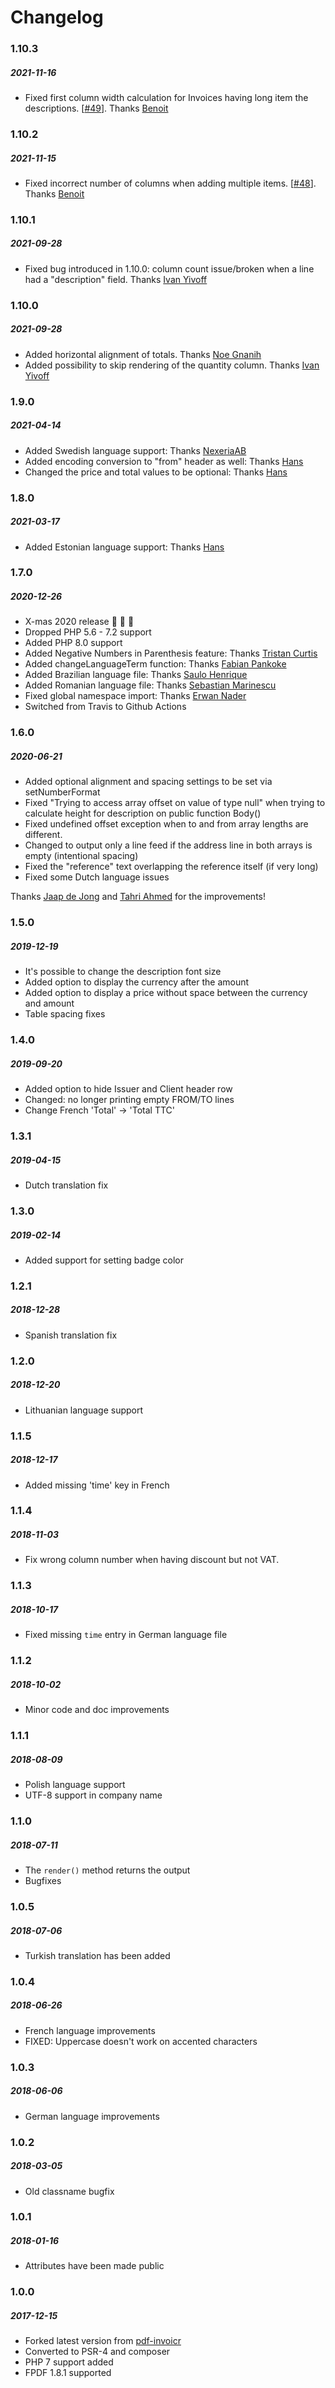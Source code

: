 # Changelog

### 1.10.3
##### 2021-11-16

- Fixed first column width calculation for Invoices having long item the descriptions. [[#49](https://github.com/artkonekt/pdf-invoice/pull/49)]. Thanks [Benoit](https://github.com/benvia)

### 1.10.2
##### 2021-11-15

- Fixed incorrect number of columns when adding multiple items. [[#48](https://github.com/artkonekt/pdf-invoice/pull/48)]. Thanks [Benoit](https://github.com/benvia)

### 1.10.1
##### 2021-09-28

- Fixed bug introduced in 1.10.0: column count issue/broken when a line had a "description" field. Thanks [Ivan Yivoff](https://github.com/yivi)

### 1.10.0
##### 2021-09-28

- Added horizontal alignment of totals. Thanks [Noe Gnanih](https://github.com/noeGnh)
- Added possibility to skip rendering of the quantity column. Thanks [Ivan Yivoff](https://github.com/yivi)

### 1.9.0
##### 2021-04-14

- Added Swedish language support: Thanks [NexeriaAB](https://github.com/NexeriaAB)
- Added encoding conversion to "from" header as well: Thanks [Hans](https://github.com/hankur)
- Changed the price and total values to be optional: Thanks [Hans](https://github.com/hankur)

### 1.8.0
##### 2021-03-17

- Added Estonian language support: Thanks [Hans](https://github.com/hankur)

### 1.7.0
##### 2020-12-26

- X-mas 2020 release 🎄 👑 🦠
- Dropped PHP 5.6 - 7.2 support
- Added PHP 8.0 support
- Added Negative Numbers in Parenthesis feature: Thanks [Tristan Curtis](https://github.com/TCURT15)
- Added changeLanguageTerm function: Thanks [Fabian Pankoke](https://github.com/fabianpnke)
- Added Brazilian language file: Thanks [Saulo Henrique](https://github.com/msaulohenrique)
- Added Romanian language file: Thanks [Sebastian Marinescu](https://github.com/sebastian-marinescu)
- Fixed global namespace import: Thanks [Erwan Nader](https://github.com/ErnadoO)
- Switched from Travis to Github Actions

### 1.6.0
##### 2020-06-21

- Added optional alignment and spacing settings to be set via setNumberFormat
- Fixed "Trying to access array offset on value of type null" when trying to calculate height for description on public function Body()
- Fixed undefined offset exception when to and from array lengths are different.
- Changed to output only a line feed if the address line in both arrays is empty (intentional spacing)
- Fixed the "reference" text overlapping the reference itself (if very long)
- Fixed some Dutch language issues

Thanks [Jaap de Jong](https://github.com/japsen) and [Tahri Ahmed](https://github.com/Ousret) for
the improvements!

### 1.5.0
##### 2019-12-19

- It's possible to change the description font size
- Added option to display the currency after the amount
- Added option to display a price without space between the currency and amount
- Table spacing fixes

### 1.4.0
##### 2019-09-20

- Added option to hide Issuer and Client header row
- Changed: no longer printing empty FROM/TO lines
- Change French 'Total' -> 'Total TTC'

### 1.3.1
##### 2019-04-15

- Dutch translation fix

### 1.3.0
##### 2019-02-14

- Added support for setting badge color

### 1.2.1
##### 2018-12-28

- Spanish translation fix

### 1.2.0
##### 2018-12-20

- Lithuanian language support

### 1.1.5
##### 2018-12-17

- Added missing 'time' key in French

### 1.1.4
##### 2018-11-03

- Fix wrong column number when having discount but not VAT.

### 1.1.3
##### 2018-10-17

- Fixed missing `time` entry in German language file

### 1.1.2
##### 2018-10-02

- Minor code and doc improvements

### 1.1.1
##### 2018-08-09

- Polish language support
- UTF-8 support in company name

### 1.1.0
##### 2018-07-11

- The `render()` method returns the output
- Bugfixes

### 1.0.5
##### 2018-07-06

- Turkish translation has been added

### 1.0.4
##### 2018-06-26

- French language improvements
- FIXED: Uppercase doesn't work on accented characters

### 1.0.3
##### 2018-06-06

- German language improvements

### 1.0.2
##### 2018-03-05

- Old classname bugfix


### 1.0.1
##### 2018-01-16

- Attributes have been made public

### 1.0.0
##### 2017-12-15

- Forked latest version from [pdf-invoicr](https://github.com/farjadtahir/pdf-invoicr)
- Converted to PSR-4 and composer
- PHP 7 support added
- FPDF 1.8.1 supported
